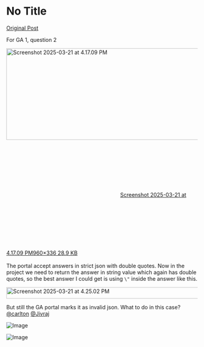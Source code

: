 # No Title

[Original Post](https://discourse.onlinedegree.iitm.ac.in/t/169029/78)

<p>For GA 1, question 2<br>
<div class="lightbox-wrapper"><a class="lightbox" href="https://europe1.discourse-cdn.com/flex013/uploads/iitm/original/3X/f/1/f1de22987816c7573909f6afd79942cfc41e06b6.png" data-download-href="/uploads/short-url/yvEZy0DngUmN4bpcSadq9HGpuHs.png?dl=1" title="Screenshot 2025-03-21 at 4.17.09 PM" rel="noopener nofollow ugc"><img src="https://europe1.discourse-cdn.com/flex013/uploads/iitm/optimized/3X/f/1/f1de22987816c7573909f6afd79942cfc41e06b6_2_690x241.png" alt="Screenshot 2025-03-21 at 4.17.09 PM" data-base62-sha1="yvEZy0DngUmN4bpcSadq9HGpuHs" width="690" height="241" srcset="https://europe1.discourse-cdn.com/flex013/uploads/iitm/optimized/3X/f/1/f1de22987816c7573909f6afd79942cfc41e06b6_2_690x241.png, https://europe1.discourse-cdn.com/flex013/uploads/iitm/original/3X/f/1/f1de22987816c7573909f6afd79942cfc41e06b6.png 1.5x, https://europe1.discourse-cdn.com/flex013/uploads/iitm/original/3X/f/1/f1de22987816c7573909f6afd79942cfc41e06b6.png 2x" data-dominant-color="292C31"><div class="meta"><svg class="fa d-icon d-icon-far-image svg-icon" aria-hidden="true"><use href="#far-image"></use></svg><span class="filename">Screenshot 2025-03-21 at 4.17.09 PM</span><span class="informations">960×336 28.9 KB</span><svg class="fa d-icon d-icon-discourse-expand svg-icon" aria-hidden="true"><use href="#discourse-expand"></use></svg></div></a></div><br>
The portal accept answers in strict json with double quotes. Now in the project we need to return the answer in string value which again has double quotes, so the best answer I could get is using <code>\"</code> inside the answer like this.</p>
<p><img src="https://europe1.discourse-cdn.com/flex013/uploads/iitm/original/3X/1/e/1e4550c6e2637e7cf226d943eb61ccb0a8f96770.png" alt="Screenshot 2025-03-21 at 4.25.02 PM" data-base62-sha1="4jMPA3M2oiTM49M2JMF5jj9jbyM" width="690" height="30" data-dominant-color="272423"></p>
<p>But still the GA portal marks it as invalid json. What to do in this case?<br>
<a class="mention" href="/u/carlton">@carlton</a> <a class="mention" href="/u/jivraj">@Jivraj</a></p>

![Image](https://europe1.discourse-cdn.com/flex013/uploads/iitm/original/3X/1/e/1e4550c6e2637e7cf226d943eb61ccb0a8f96770.png)

![Image](https://europe1.discourse-cdn.com/flex013/uploads/iitm/optimized/3X/f/1/f1de22987816c7573909f6afd79942cfc41e06b6_2_690x241.png)